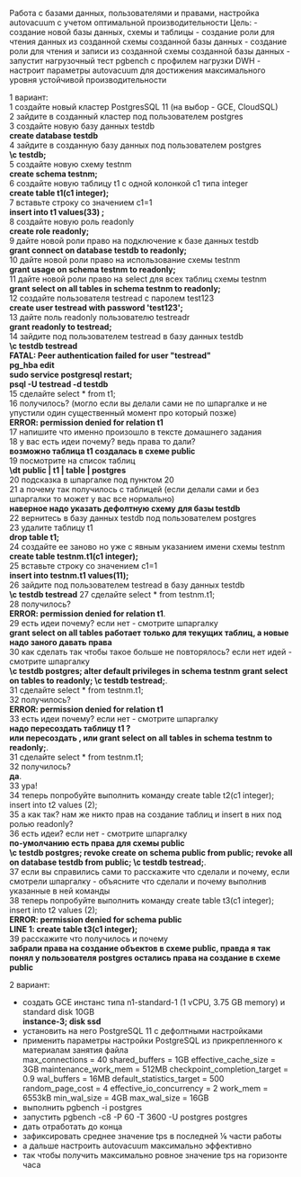 Работа с базами данных, пользователями и правами, настройка autovacuum с учетом оптимальной производительности
Цель: - создание новой базы данных, схемы и таблицы - создание роли для чтения данных из созданной схемы созданной базы данных - создание роли для чтения и записи из созданной схемы созданной базы данных - запустит нагрузочный тест pgbench с профилем нагрузки DWH - настроит параметры autovacuum для достижения максимального уровня устойчивой производительности
  
1 вариант:  
1 создайте новый кластер PostgresSQL 11 (на выбор - GCE, CloudSQL)  
2 зайдите в созданный кластер под пользователем postgres  
3 создайте новую базу данных testdb  
**create database testdb**  
4 зайдите в созданную базу данных под пользователем postgres  
**\c testdb;**  
5 создайте новую схему testnm  
**create schema testnm;**  
6 создайте новую таблицу t1 с одной колонкой c1 типа integer  
**create table t1(c1 integer);**  
7 вставьте строку со значением c1=1  
**insert into t1 values(33) ;**  
8 создайте новую роль readonly  
**create role readonly;**  
9 дайте новой роли право на подключение к базе данных testdb  
**grant connect on database testdb to readonly;**  
10 дайте новой роли право на использование схемы testnm  
**grant usage on schema testnm to readonly;**  
11 дайте новой роли право на select для всех таблиц схемы testnm  
**grant select on all tables in schema testnm to readonly;**  
12 создайте пользователя testread с паролем test123  
**create user testread with password 'test123';**  
13 дайте поль readonly пользователю testreadr  
**grant readonly to testread;**  
14 зайдите под пользователем testread в базу данных testdb  
**\c testdb testread**  
**FATAL:  Peer authentication failed for user "testread"**  
**pg_hba edit**  
**sudo service postgresql restart;**  
**psql -U testread -d testdb**  
15 сделайте select * from t1;  
16 получилось? (могло если вы делали сами не по шпаргалке и не упустили один существенный момент про который позже)  
**ERROR:  permission denied for relation t1**  
17 напишите что именно произошло в тексте домашнего задания  
18 у вас есть идеи почему? ведь права то дали?  
**возможно таблица t1 создалась в схеме public**  
19 посмотрите на список таблиц  
**\dt**
**public | t1   | table | postgres**  
20 подсказка в шпаргалке под пунктом 20  
21 а почему так получилось с таблицей (если делали сами и без шпаргалки то может у вас все нормально)  
**наверное надо указать дефолтную схему для базы testdb**  
22 вернитесь в базу данных testdb под пользователем postgres  
23 удалите таблицу t1  
**drop table t1;**  
24 создайте ее заново но уже с явным указанием имени схемы testnm  
**create table testnm.t1(c1 integer);**  
25 вставьте строку со значением c1=1  
**insert into testnm.t1 values(11);**  
26 зайдите под пользователем testread в базу данных testdb  
**\c testdb testread** 
27 сделайте select * from testnm.t1;  
28 получилось?  
**ERROR:  permission denied for relation t1**.  
29 есть идеи почему? если нет - смотрите шпаргалку  
**grant select on all tables работает только для текущих таблиц, а новые надо заного давать права**  
30 как сделать так чтобы такое больше не повторялось? если нет идей - смотрите шпаргалку  
**\c testdb postgres; alter default privileges in schema testnm grant select on tables to readonly; \c testdb testread;**.  
31 сделайте select * from testnm.t1;  
32 получилось?  
**ERROR:  permission denied for relation t1**  
33 есть идеи почему? если нет - смотрите шпаргалку  
**надо пересоздать таблицу t1 ?**  
**или пересоздать , или grant select on all tables in schema testnm to readonly;**.  
31 сделайте select * from testnm.t1;  
32 получилось?  
**да**.  
33 ура!  
34 теперь попробуйте выполнить команду create table t2(c1 integer); insert into t2 values (2);  
35 а как так? нам же никто прав на создание таблиц и insert в них под ролью readonly?  
36 есть идеи? если нет - смотрите шпаргалку  
**по-умолчанию есть права для схемы public**  
**\c testdb postgres; revoke create on schema public from public; revoke all on database testdb from public; \c testdb testread;**.  
37 если вы справились сами то расскажите что сделали и почему, если смотрели шпаргалку - объясните что сделали и почему выполнив указанные в ней команды  
38 теперь попробуйте выполнить команду create table t3(c1 integer); insert into t2 values (2);  
**ERROR:  permission denied for schema public**  
**LINE 1: create table t3(c1 integer);**  
39 расскажите что получилось и почему  
**забрали права на создание объектов в схеме public, правда я так понял у пользователя postgres остались права на создание в схеме public**  
  
2 вариант:  
- создать GCE инстанс типа n1-standard-1 (1 vCPU, 3.75 GB memory) и standard disk 10GB  
**instance-3; disk ssd**  
- установить на него PostgreSQL 11 с дефолтными настройками  
- применить параметры настройки PostgreSQL из прикрепленного к материалам занятия файла  
max_connections = 40
shared_buffers = 1GB
effective_cache_size = 3GB
maintenance_work_mem = 512MB
checkpoint_completion_target = 0.9
wal_buffers = 16MB
default_statistics_target = 500
random_page_cost = 4
effective_io_concurrency = 2
work_mem = 6553kB
min_wal_size = 4GB
max_wal_size = 16GB  
- выполнить pgbench -i postgres  
- запустить pgbench -c8 -P 60 -T 3600 -U postgres postgres  
- дать отработать до конца  
- зафиксировать среднее значение tps в последней ⅙ части работы  
- а дальше настроить autovacuum максимально эффективно  
- так чтобы получить максимально ровное значение tps на горизонте часа  
